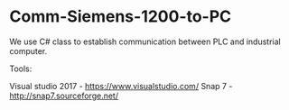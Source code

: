# Comm-Siemens-1200-to-PC

We use C# class to establish communication between PLC and industrial computer.

Tools:

Visual studio 2017 - https://www.visualstudio.com/
Snap 7 - http://snap7.sourceforge.net/
